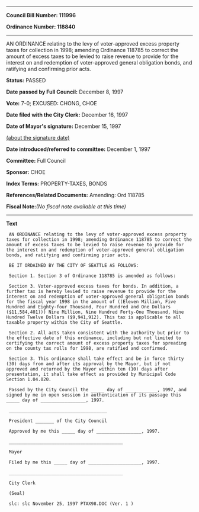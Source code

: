 

********

**Council Bill Number: 111996**
   
**Ordinance Number: 118840**
********

 AN ORDINANCE relating to the levy of voter-approved excess property taxes for collection in 1998; amending Ordinance 118785 to correct the amount of excess taxes to be levied to raise revenue to provide for the interest on and redemption of voter-approved general obligation bonds, and ratifying and confirming prior acts.

**Status:** PASSED
   
**Date passed by Full Council:** December 8, 1997
   
**Vote:** 7-0; EXCUSED: CHONG, CHOE
   
**Date filed with the City Clerk:** December 16, 1997
   
**Date of Mayor's signature:** December 15, 1997
   
[(about the signature date)](/~public/approvaldate.htm)
   
   
   
**Date introduced/referred to committee:** December 1, 1997
   
**Committee:** Full Council
   
**Sponsor:** CHOE
   
   
**Index Terms:** PROPERTY-TAXES, BONDS

**References/Related Documents:** Amending: Ord 118785

**Fiscal Note:**_(No fiscal note available at this time)_

********

**Text**
   
```
 AN ORDINANCE relating to the levy of voter-approved excess property taxes for collection in 1998; amending Ordinance 118785 to correct the amount of excess taxes to be levied to raise revenue to provide for the interest on and redemption of voter-approved general obligation bonds, and ratifying and confirming prior acts.

 BE IT ORDAINED BY THE CITY OF SEATTLE AS FOLLOWS:

 Section 1. Section 3 of Ordinance 118785 is amended as follows:

 Section 3. Voter-approved excess taxes for bonds. In addition, a further tax is hereby levied to raise revenue to provide for the interest on and redemption of voter-approved general obligation bonds for the fiscal year 1998 in the amount of ((Eleven Million, Five Hundred and Eighty-four Thousand, Four Hundred and One Dollars ($11,584,401))) Nine Million, Nine Hundred Forty-One Thousand, Nine Hundred Twelve Dollars ($9,941,912). This tax is applicable to all taxable property within the City of Seattle.

 Section 2. All acts taken consistent with the authority but prior to the effective date of this ordinance, including but not limited to certifying the correct amount of excess property taxes for spreading on the county tax rolls for 1998, are ratified and confirmed.

 Section 3. This ordinance shall take effect and be in force thirty (30) days from and after its approval by the Mayor, but if not approved and returned by the Mayor within ten (10) days after presentation, it shall take effect as provided by Municipal Code Section 1.04.020.

 Passed by the City Council the _____ day of ____________, 1997, and signed by me in open session in authentication of its passage this _____ day of _________________, 1997.

 _____________________________________

 President _______ of the City Council

 Approved by me this _____ day of _________________, 1997.

 ___________________________________________

 Mayor

 Filed by me this _____ day of ____________________, 1997.

 ___________________________________________

 City Clerk

 (Seal)

 slc: slc November 25, 1997 PTAX98.DOC (Ver. 1 )

```
